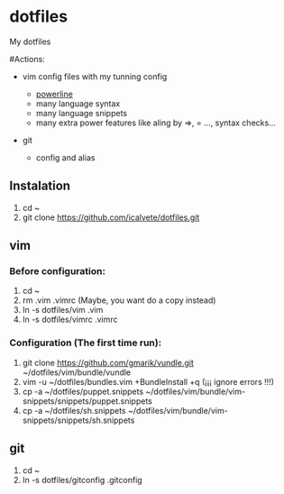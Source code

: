 # dotfiles

My dotfiles

#Actions:

* vim config files with my tunning config
  + [powerline](https://github.com/Lokaltog/powerline)
  + many language syntax 
  + many language snippets
  + many extra power features like aling by =>, = ..., syntax checks...

* git
  + config and alias

## Instalation

1. cd ~
2. git clone https://github.com/icalvete/dotfiles.git

## vim

### Before configuration:

1. cd ~
2. rm .vim .vimrc (Maybe, you want do a copy instead)
3. ln -s dotfiles/vim .vim
4. ln -s dotfiles/vimrc .vimrc

### Configuration (The first time run):

1. git clone https://github.com/gmarik/vundle.git ~/dotfiles/vim/bundle/vundle
2. vim -u ~/dotfiles/bundles.vim +BundleInstall +q (¡¡¡ ignore errors !!!)
3. cp -a ~/dotfiles/puppet.snippets ~/dotfiles/vim/bundle/vim-snippets/snippets/puppet.snippets
4. cp -a ~/dotfiles/sh.snippets ~/dotfiles/vim/bundle/vim-snippets/snippets/sh.snippets

## git

1. cd ~
2. ln -s dotfiles/gitconfig .gitconfig

